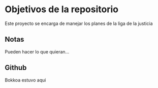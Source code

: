 # Objetivos de la repositorio

Este proyecto se encarga de manejar los planes de la liga de la justicia


## Notas
Pueden hacer lo que quieran...

## Github
Bokkoa estuvo aqui
